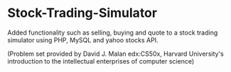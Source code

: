 # Stock-Trading-Simulator
Added functionality such as selling, buying and quote to a stock trading simulator using PHP, MySQL and yahoo stocks API. 

(Problem set provided by David J. Malan edx:CS50x, Harvard University's introduction to the intellectual enterprises of computer science)
